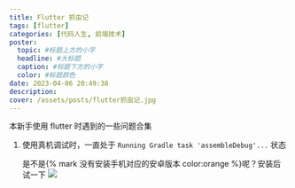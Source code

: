 ```yaml
---
title: Flutter 抓虫记
tags: [flutter]
categories: [代码人生, 前端技术]
poster:
  topic: #标题上方的小字
  headline: #大标题
  caption: #标题下方的小字
  color: #标题颜色
date: 2023-04-06 20:49:38
description:
cover: /assets/posts/flutter抓虫记.jpg
---
```


本新手使用 flutter 时遇到的一些问题合集

<!-- more -->

1. 使用真机调试时，一直处于 `Running Gradle task 'assembleDebug'...` 状态

   是不是{% mark 没有安装手机对应的安卓版本 color:orange %}呢？安装后试一下
   ![](/assets/posts/flutter-assembleDebug.png)
